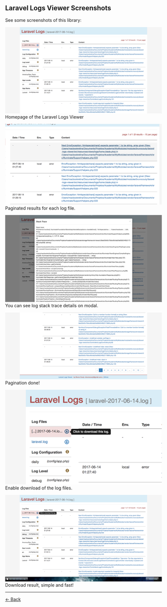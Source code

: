 ## Laravel Logs Viewer Screenshots

See some screenshots of this library:

![alt text][img-01]
Homepage of the Laravel Logs Viewer

![alt text][img-02]
Paginated results for each log file.

![alt text][img-03]
You can see log stack trace details on modal.

![alt text][img-04]
Pagination done!

![alt text][img-05]
Enable download of the log files.

![alt text][img-06]
Download result, simple and fast!

-----------------

[<- Back](../readme.md)

[img-01]: docs/images/laravel-logs-viewer-01.png "Home Laravel Logs Viewer"
[img-02]: docs/images/laravel-logs-viewer-02.png "Laravel Logs Viewer Results"
[img-03]: docs/images/laravel-logs-viewer-03.png "Log details + stack trace"
[img-04]: docs/images/laravel-logs-viewer-04.png "Paginated results"
[img-05]: docs/images/laravel-logs-viewer-05.png "You can download the log file"
[img-06]: docs/images/laravel-logs-viewer-06.png "File downloaded"